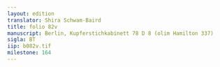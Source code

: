 ```yaml
---
layout: edition
translator: Shira Schwam-Baird
title: folio 82v
manuscript: Berlin, Kupferstichkabinett 78 D 8 (olim Hamilton 337)
sigla: BT
iip: b082v.tif
milestone: 164
---
```

